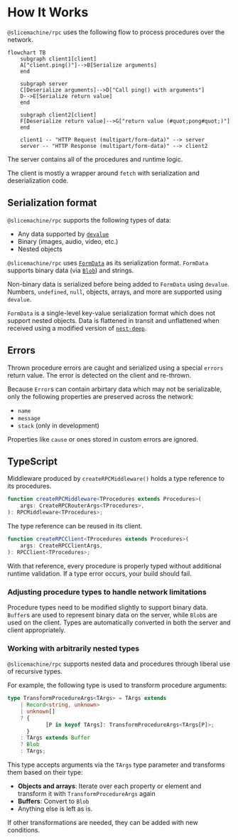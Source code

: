# How It Works

`@slicemachine/rpc` uses the following flow to process procedures over the network.

```mermaid
flowchart TB
    subgraph client1[client]
    A["client.ping()"]-->B[Serialize arguments]
    end

    subgraph server
    C[Deserialize arguments]-->D["Call ping() with arguments"]
    D-->E[Serialize return value]
    end

    subgraph client2[client]
    F[Deserialize return value]-->G["return value (#quot;pong#quot;)"]
    end

    client1 -- "HTTP Request (multipart/form-data)" --> server
    server -- "HTTP Response (multipart/form-data)" --> client2
```

The server contains all of the procedures and runtime logic.

The client is mostly a wrapper around `fetch` with serialization and deserialization code.

## Serialization format

`@slicemachine/rpc` supports the following types of data:

- Any data supported by [`devalue`][devalue]
- Binary (images, audio, video, etc.)
- Nested objects

`@slicemachine/rpc` uses [`FormData`][mdn-formdata] as its serialization format. `FormData` supports binary data (via [`Blob`][mdn-blob]) and strings.

Non-binary data is serialized before being added to `FormData` using `devalue`. Numbers, `undefined`, `null`, objects, arrays, and more are supported using `devalue`.

`FormData` is a single-level key-value serialization format which does not support nested objects. Data is flattened in transit and unflattened when received using a modified version of [`nest-deep`][nest-deep].

## Errors

Thrown procedure errors are caught and serialized using a special `errors` return value. The error is detected on the client and re-thrown.

Because `Error`s can contain arbirtary data which may not be serializable, only the following properties are preserved across the network:

- `name`
- `message`
- `stack` (only in development)

Properties like `cause` or ones stored in custom errors are ignored.

## TypeScript

Middleware produced by `createRPCMiddleware()` holds a type reference to its procedures.

```typescript
function createRPCMiddleware<TProcedures extends Procedures>(
	args: CreateRPCRouterArgs<TProcedures>,
): RPCMiddleware<TProcedures>;
```

The type reference can be reused in its client.

```typescript
function createRPCClient<TProcedures extends Procedures>(
	args: CreateRPCClientArgs,
): RPCClient<TProcedures>;
```

With that reference, every procedure is properly typed without additional runtime validation. If a type error occurs, your build should fail.

### Adjusting procedure types to handle network limitations

Procedure types need to be modified slightly to support binary data. `Buffer`s are used to represent binary data on the server, while `Blob`s are used on the client. Types are automatically converted in both the server and client appropriately.

### Working with arbitrarily nested types

`@slicemachine/rpc` supports nested data and procedures through liberal use of recursive types.

For example, the following type is used to transform procedure arguments:

```typescript
type TransformProcedureArgs<TArgs> = TArgs extends
	| Record<string, unknown>
	| unknown[]
	? {
			[P in keyof TArgs]: TransformProcedureArgs<TArgs[P]>;
	  }
	: TArgs extends Buffer
	? Blob
	: TArgs;
```

This type accepts arguments via the `TArgs` type parameter and transforms them based on their type:

- **Objects and arrays**: Iterate over each property or element and transform it with `TransformProcedureArgs` again
- **Buffers**: Convert to `Blob`
- Anything else is left as is.

If other transformations are needed, they can be added with new conditions.

[mdn-formdata]: http://developer.mozilla.org/en-US/docs/Web/API/FormData
[mdn-blob]: http://developer.mozilla.org/en-US/docs/Web/API/Blob
[devalue]: https://github.com/Rich-Harris/devalue
[nest-deep]: https://github.com/borm/nest-deep
